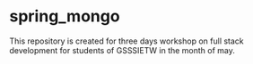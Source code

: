 # spring_mongo
This repository is created for three days workshop on full stack development for students of GSSSIETW in the month of may.
